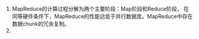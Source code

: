 1. MapReduce的计算过程分解为两个主要阶段：Map阶段和Reduce阶段，
	在同等硬件条件下，MapReduce的性能远低于并行数据库。MapReduce中存在数据chunk的冗余复制。
2. 
